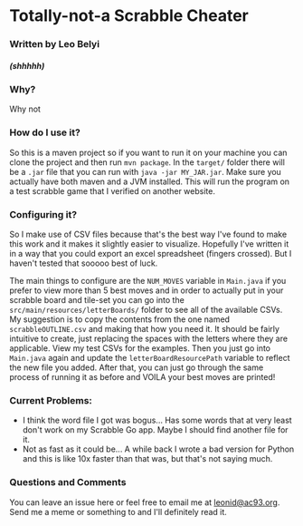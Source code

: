 # Totally-not-a Scrabble Cheater
### Written by Leo Belyi
##### (shhhhh)

### Why?
Why not

### How do I use it?
So this is a maven project so if you want to run it on
your machine you can clone the project and then run `mvn package`.
In the `target/` folder there will be a `.jar` file that you
can run with `java -jar MY_JAR.jar`. Make sure you actually have
both maven and a JVM installed. This will run the program on
a test scrabble game that I verified on another website.

### Configuring it?
So I make use of CSV files because that's the best way I've found
to make this work and it makes it slightly easier to visualize.
Hopefully I've written it in a way that you could export an
excel spreadsheet (fingers crossed). But I haven't tested that
sooooo best of luck.

The main things to configure are the `NUM_MOVES` variable in
`Main.java` if you prefer to view more than 5 best moves and
in order to actually put in your scrabble board and tile-set
you can go into the `src/main/resources/letterBoards/` folder
to see all of the available CSVs. My suggestion is to copy
the contents from the one named `scrabbleOUTLINE.csv` and
making that how you need it. It should be fairly intuitive to
create, just replacing the spaces with the letters where they
are applicable. View my test CSVs for the examples. Then you
just go into `Main.java` again and update the
`letterBoardResourcePath` variable to reflect the new file you
added. After that, you can just go through the same process of 
running it as before and VOILA your best moves are printed!

### Current Problems:
* I think the word file I got was bogus... Has some words
that at very least don't work on my Scrabble Go app. Maybe
I should find another file for it.
* Not as fast as it could be... A while back I wrote a bad
version for Python and this is like 10x faster than that
was, but that's not saying much.

### Questions and Comments
You can leave an issue here or feel free to email me at
leonid@ac93.org. Send me a meme or something to and I'll
definitely read it.